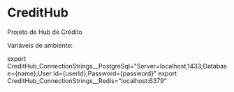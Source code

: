 # CreditHub
Projeto de Hub de Crédito

Variáveis de ambiente:

export CreditHub_ConnectionStrings__PostgreSql="Server=localhost,1433;Database={name};User Id={userId};Password={password}"
export CreditHub_ConnectionStrings__Redis="localhost:6379"
